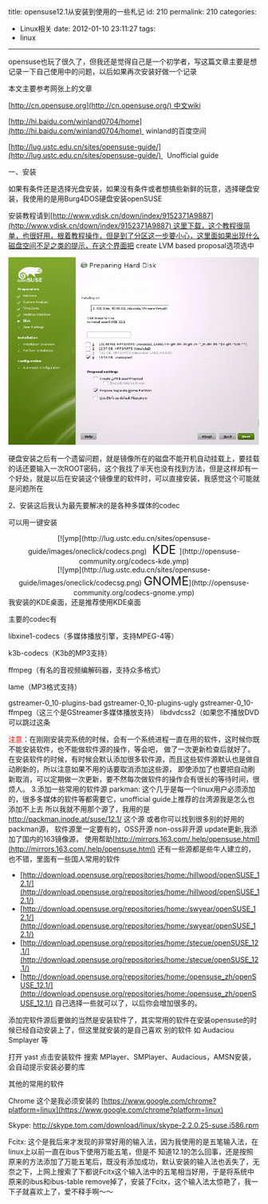 title: opensuse12.1从安装到使用的一些札记
id: 210
permalink: 210
categories:
  - Linux相关
date: 2012-01-10 23:11:27
tags:
  - linux
---

opensuse也玩了很久了，但我还是觉得自己是一个初学者，写这篇文章主要是想记录一下自己使用中的问题，以后如果再次安装好做一个记录

本文主要参考网张上的文章

[http://cn.opensuse.org](http://cn.opensuse.org/) 中文wiki

[http://hi.baidu.com/winland0704/home](http://hi.baidu.com/winland0704/home)  winland的百度空间

[http://lug.ustc.edu.cn/sites/opensuse-guide/](http://lug.ustc.edu.cn/sites/opensuse-guide/)   Unofficial guide
<!-- more -->
一、安装

如果有条件还是选择光盘安装，如果没有条件或者想搞些新鲜的玩意，选择硬盘安装，我使用的是用Burg4DOS硬盘安装openSUSE

安装教程请到[http://www.vdisk.cn/down/index/9152371A9887](http://www.vdisk.cn/down/index/9152371A9887) 这里下载，这个教程很简单，也很好用，根着教程操作，但是到了分区这一步要小心，这里面如果出现什么磁盘空间不足之类的提示，在这个界面把 create LVM based proposal选项选中

[![](/image/2012/01/disk.png "分区")](/image/2012/01/disk.png)

硬盘安装之后有一个遗留问题，就是镜像所在的磁盘不能开机自动挂载上，要挂载的话还要输入一次ROOT密码，这个我找了半天也没有找到方法，但是这样却有一个好处，就是以后在安装这个镜像里的软件时，可以直接安装，我感觉这个可能就是问题所在

2、安装这后我认为最先要解决的是各种多媒体的codec

可以用一键安装

<center>[![ymp](http://lug.ustc.edu.cn/sites/opensuse-guide/images/oneclick/codecs.png) <span style="font-size: x-large;"> KDE </span>](http://opensuse-community.org/codecs-kde.ymp)</center><center>[![ymp](http://lug.ustc.edu.cn/sites/opensuse-guide/images/oneclick/codecsg.png) <span style="font-size: x-large;">GNOME</span>](http://opensuse-community.org/codecs-gnome.ymp)</center><center></center>我安装的KDE桌面，还是推荐使用KDE桌面

主要的codec有

libxine1-codecs（多媒体播放引擎，支持MPEG-4等）

k3b-codecs（K3b的MP3支持）

ffmpeg（有名的音视频编解码器，支持众多格式）

lame（MP3格式支持）

gstreamer-0_10-plugins-bad gstreamer-0_10-plugins-ugly gstreamer-0_10-ffmpeg（这三个是GStreamer多媒体播放支持） libdvdcss2（如果您不播放DVD可以跳过这条

<span style="color: #ff0000;">注意</span>：在刚刚安装完系统的时候，会有一个系统进程一直在用的软件，这时候你既不能安装软件，也不能做软件源的操作，等会吧， 做了一次更新检查后就好了。 在安装软件的时候，有时候会默认添加很多软件源，而且这些软件源默认也是做自动刷新的，所以注意如果不用的话要取消添加这些源， 即使添加了也要把自动刷新取消，可以定期做一次更新，要不然每次做软件的操作会有很长的等待时间，很烦人。 3.添加一些常用的软件源 parkman: 这个几乎是每一个linux用户必须添加的，很多多媒体的软件等都需要它，unofficial guide上推荐的台湾源我是怎么也添加不上去 所以我就不用那个源了，我用的是 http://packman.inode.at/suse/12.1/ 这个源 或者你可以找到很多别的好用的packman源， 软件源里一定要有的，OSS开源 non-oss非开源 update更新,我添加了国内的163镜像源， 使用帮助[http://mirrors.163.com/.help/opensuse.html](http://mirrors.163.com/.help/opensuse.html) 还有一些源都是些牛人建立的，也不错，里面有一些国人常用的软件

*   [http://download.opensuse.org/repositories/home:/hillwood/openSUSE_12.1/](http://download.opensuse.org/repositories/home:/hillwood/openSUSE_12.1/)
*   [http://download.opensuse.org/repositories/home:/swyear/openSUSE_12.1/](http://download.opensuse.org/repositories/home:/swyear/openSUSE_12.1/)
*   [http://download.opensuse.org/repositories/home:/stecue/openSUSE_12.1/](http://download.opensuse.org/repositories/home:/stecue/openSUSE_12.1/)
*   [http://download.opensuse.org/repositories/home:/opensuse_zh/openSUSE_12.1/](http://download.opensuse.org/repositories/home:/opensuse_zh/openSUSE_12.1/)
自己选择一些就可以了，以后你会增加很多的。

添加完软件源后要做的当然是安装软件了，其实常用的软件在安装opensuse的时候已经自动安装上了，但这里就安装的是自己喜欢 别的软件 如 Audaciou Smplayer 等

打开 yast 点击安装软件 搜索 MPlayer、SMPlayer、Audacious，AMSN安装，会自动提示安装必要的库

其他的常用的软件

Chrome 这个是我必须安装的 [https://www.google.com/chrome?platform=linux](https://www.google.com/chrome?platform=linux)

Skype: http://skype.tom.com/download/linux/skype-2.2.0.25-suse.i586.rpm

Fcitx: 这个是我后来才发现的非常好用的输入法，因为我使用的是五笔输入法，在linux上以前一直在ibus下使用万能五笔，但是不 知道12.1的怎么回事，还是按照原来的方法添加了万能五笔后，既没有添加成功，默认安装的输入法也丢失了，无奈之下，上网上搜索了下都说Fcitx这个输入法中的五笔相当好用，于是将系统中原来的ibus和ibus-table remove掉了，安装了Fcitx，这个输入法太惊艳了，我一下子就喜欢上了，爱不释手啊～～
